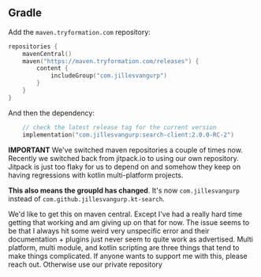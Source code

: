 ## Gradle

Add the `maven.tryformation.com` repository:

```kotlin
repositories {
    mavenCentral()
    maven("https://maven.tryformation.com/releases") {
        content {
            includeGroup("com.jillesvangurp")
        }
    }
}
```

And then the dependency:

```kotlin
    // check the latest release tag for the current version
    implementation("com.jillesvangurp:search-client:2.0.0-RC-2")
```

**IMPORTANT** We've switched maven repositories a couple of times now. Recently we switched back from jitpack.io to using our own repository. Jitpack is just too flaky for us to depend on and somehow they keep on having regressions with kotlin multi-platform projects.

**This also means the groupId has changed**. It's now `com.jillesvangurp` instead of `com.github.jillesvangurp.kt-search`.

We'd like to get this on maven central. Except I've had a really hard time getting that working and am giving up on that for now. The issue seems to be that I always hit some weird very unspecific error and their documentation + plugins just never seem to quite work as advertised. Multi platform, multi module, and kotlin scripting are three things that tend to make things complicated. If anyone wants to support me with this, please reach out. Otherwise use our private repository
